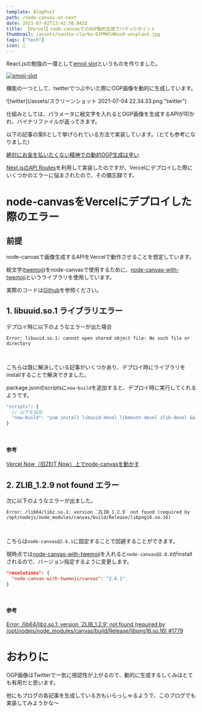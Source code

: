 ```yaml
---
template: BlogPost
path: /node-canvas-on-next
date: 2021-07-02T13:42:58.842Z
title: 【Vercel】node-canvasでのOGP動的生成でハマったポイント
thumbnail: /assets/sandie-clarke-0JPMHlHKos0-unsplash.jpg
tags: ["tech"]
icon: 🎨
---
```

React.jsの勉強の一環として[emoji slot](https://emoji-slot.marusho.io/)というものを作りました。

[![emoji-slot](/assets/IMG_0745.jpg "emoji-slot")](https://emoji-slot.marusho.io/)

機能の一つとして、twitterでつぶやいた際にOGP画像を動的に生成しています。

![twitter](/assets/スクリーンショット 2021-07-04 22.34.33.png "twitter")

仕組みとしては、パラメータに絵文字を入れるとOGP画像を生成するAPIが叩かれ、バイナリファイルが返ってきます。

以下の記事の案6として挙げられている方法で実装しています。（とても参考になりました）

[絶対にお金を払いたくない精神での動的OGP生成は辛い](https://blog.ojisan.io/dynamic-ogp)

[Next.jsのAPI Routes](https://nextjs.org/docs/api-routes/introduction)を利用して実装したのですが、Vercelにデプロイした際にいくつかのエラーに悩まされたので、その備忘録です。

# node-canvasをVercelにデプロイした際のエラー

## 前提

node-canvasで画像生成するAPIをVercelで動作させることを想定しています。

絵文字([twemoji](https://twemoji.twitter.com/))をnode-canvasで使用するために、[node-canvas-with-twemoji](https://www.npmjs.com/package/node-canvas-with-twemoji)というライブラリを使用しています。

実際のコードは[Github](https://github.com/marushosummers/emoji-slot)を参照ください。

## 1. libuuid.so.1 ライブラリエラー

デプロイ時に以下のようなエラーが出た場合

```shell
Error: libuuid.so.1: cannot open shared object file: No such file or directory
```

<br>

こちらは既に解決している記事がいくつかあり、デプロイ時にライブラリをinstallすることで解決できました。

package.jsonのscriptsに`now-build`を追加すると、デプロイ時に実行してくれるようです。

```js
"scripts": {
  // 以下を追加
  "now-build": "yum install libuuid-devel libmount-devel zlib-devel && cp /lib64/{libuuid,libmount,libblkid,libz}.so.1 node_modules/canvas/build/Release/ && yarn build"
}
```

<br>


#### 参考

[Vercel Now（旧ZEIT Now）上でnode-canvasを動かす](https://blanktar.jp/blog/2020/05/node-canvas-on-vercel-now)

## 2. ZLIB_1.2.9 not found エラー

次に以下のようなエラーが出ました。

```shell
Error: /lib64/libz.so.1: version `ZLIB_1.2.9` not found (required by /opt/nodejs/node_modules/canvas/build/Release/libpng16.so.16)
```

<br>

こちらは`node-canvas@2.6.1`に固定することで回避することができます。

現時点では[node-canvas-with-twemoji](https://www.npmjs.com/package/node-canvas-with-twemoji)を入れると`node-canvas@2.8.0`がinstallされるので、バージョン指定するように変更します。

```json
"resolutions": {
  "node-canvas-with-twemoji/canvas": "2.6.1"
}
```

<br>

#### 参考

[Error: /lib64/libz.so.1: version `ZLIB_1.2.9' not found (required by /opt/nodejs/node_modules/canvas/build/Release/libpng16.so.16) #1779](https://github.com/Automattic/node-canvas/issues/1779)

# おわりに

OGP画像はTwitterで一気に視認性が上がるので、動的に生成するしくみはとても有用だと思います。

他にもブログの各記事を生成している方もいらっしゃるようで、このブログでも実装してみようかな〜
